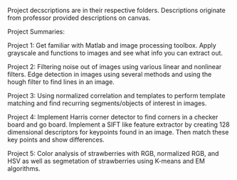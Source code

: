 Project decscriptions are in their respective folders. Descriptions originate from professor provided descriptions on canvas.

Project Summaries:

Project 1: Get familiar with Matlab and image processing toolbox. Apply grayscale and functions to images and see what info you can extract out.

Project 2: Filtering noise out of images using various linear and nonlinear filters. Edge detection in images using several methods and using the hough filter to find lines in an image.

Project 3: Using normalized correlation and templates to perform template matching and find recurring segments/objects of interest in images.

Project 4: Implement Harris corner detector to find corners in a checker board and go board. Implement a SIFT like feature extractor by creating 128 dimensional descriptors for keypoints found in an image. Then match these key points and show differences.

Project 5: Color analysis of strawberries with RGB, normalized RGB, and HSV as well as segmetation of strawberries using K-means and EM algorithms.
